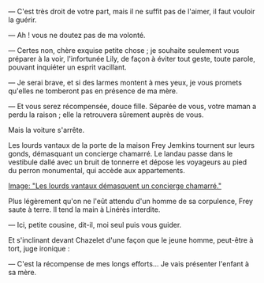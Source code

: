 — C'est très droit de votre part, mais il ne suffit pas de l'aimer, il faut
vouloir la guérir.

— Ah ! vous ne doutez pas de ma volonté.

— Certes non, chère exquise petite chose ; je souhaite seulement vous préparer à la voir, l'infortunée Lily, de façon à éviter tout geste, toute parole, pouvant inquiéter un esprit vacillant.

— Je serai brave, et si des larmes montent à mes yeux, je vous promets qu'elles
ne tomberont pas en présence de ma mère.

— Et vous serez récompensée, douce fille. Séparée de vous, votre maman a perdu la raison ; elle la retrouvera sûrement auprès de vous.

Mais la voiture s'arrête.

Les lourds vantaux de la porte de la maison Frey Jemkins tournent sur leurs gonds, démasquant un concierge chamarré. Le landau passe dans le vestibule dallé avec un bruit de tonnerre et dépose les voyageurs au pied du perron monumental, qui accède aux appartements.

[Image: "Les lourds vantaux démasquent un concierge chamarré."](../images/1-page-141.JPG)

Plus légèrement qu'on ne l'eût attendu d'un homme de sa corpulence, Frey saute à
terre. Il tend la main à Linérès interdite.

— Ici, petite cousine, dit-il, moi seul puis vous guider.

Et s'inclinant devant Chazelet d'une façon que le jeune homme, peut-être à tort, juge ironique :

— C'est la récompense de mes longs efforts... Je vais présenter l'enfant à sa mère.
